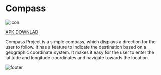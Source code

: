 # Compass

![icon](https://i.imgur.com/6tCCcaZ.png)

[APK DOWNLAD](https://drive.google.com/file/d/1MBnDeJYjmdpJz6btyrMqmnRy2FgVImTn/view?usp=sharing)

Compass Project is a simple compass, which displays a direction for the user to follow. It has a feature
to indicate the destination based on a geographic coordinate system. It makes it easy for the user to
enter the latitude and longitude coordinates and navigate towards the location.

![footer](https://i.imgur.com/pL8JhHK.png)
